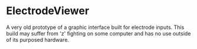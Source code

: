 # ElectrodeViewer
 A very old prototype of a graphic interface built for electrode inputs.
This build may suffer from 'z' fighting on some computer and has no use outside of its purposed hardware.